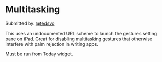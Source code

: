 # Multitasking

Submitted by: [@tedsvo](https://twitter.com/tedsvo)

This uses an undocumented URL scheme to launch the gestures setting pane on iPad. Great for disabling multitasking gestures that otherwise interfere with palm rejection in writing apps.

Must be run from Today widget.